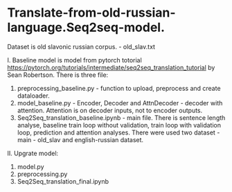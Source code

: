 # Translate-from-old-russian-language.Seq2seq-model.

Dataset is old slavonic russian corpus. - old_slav.txt

I. Baseline model is model from pytorch totorial https://pytorch.org/tutorials/intermediate/seq2seq_translation_tutorial by Sean Robertson.
There is three file:
1. preprocessing_baseline.py - function to upload, preprocess and create dataloader.
2. model_baseline.py - Encoder, Decoder and AttnDecoder - decoder with attention. Attention is on decoder inputs, not to encoder outputs.
3. Seq2Seq_translation_baseline.ipynb - main file. There is sentence length analyse, baseline train loop without validation, train loop with validation loop, prediction and attention analyses. There were used two dataset - main - old_slav and english-russian dataset.

II. Upgrate model:
1. model.py
2. preprocessing.py
3. Seq2Seq_translation_final.ipynb
